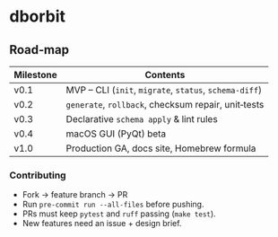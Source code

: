 # dborbit

## Road‑map

| Milestone | Contents                                     |
|-----------|----------------------------------------------|
| v0.1      | MVP – CLI (`init`, `migrate`, `status`, `schema-diff`) |
| v0.2      | `generate`, `rollback`, checksum repair, unit‑tests |
| v0.3      | Declarative `schema apply` & lint rules      |
| v0.4      | macOS GUI (PyQt) beta                        |
| v1.0      | Production GA, docs site, Homebrew formula   |

### Contributing

* Fork → feature branch → PR  
* Run `pre-commit run --all-files` before pushing.  
* PRs must keep `pytest` and `ruff` passing (`make test`).  
* New features need an issue + design brief.
